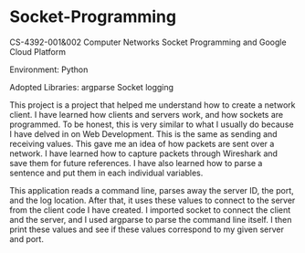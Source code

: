 # Socket-Programming

CS-4392-001&002 Computer Networks Socket Programming and Google Cloud Platform


Environment: 
Python

Adopted Libraries:
argparse
Socket
logging

This project is a project that helped me understand how to create a network client. I have learned how clients and servers work, and how sockets are programmed.
To be honest, this is very similar to what I usually do because I have delved in on Web Development. This is the same as sending and receiving values. 
This gave me an idea of how packets are sent over a network. I have learned how to capture packets through Wireshark and save them for future references. I have also
learned how to parse a sentence and put them in each individual variables.


This application reads a command line, parses away the server ID, the port, and the log location. After that, it uses these values to connect to the server from the 
client code I have created. I imported socket to connect the client and the server, and I used argparse to parse the command line itself. I then print these values
and see if these values correspond to my given server and port. 
